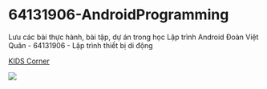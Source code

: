 # 64131906-AndroidProgramming
Lưu các bài thực hành, bài tập, dự án trong học Lập trình Android Đoàn Việt Quân - 64131906 - Lập trình thiết bị di động

[KIDS Corner]([https://github.com](https://github.com/doanvietquan105/64131906-AndroidProgramming/tree/main/KIDSCorner))

<img src="https://imgur.com/a/2WYmcks">
